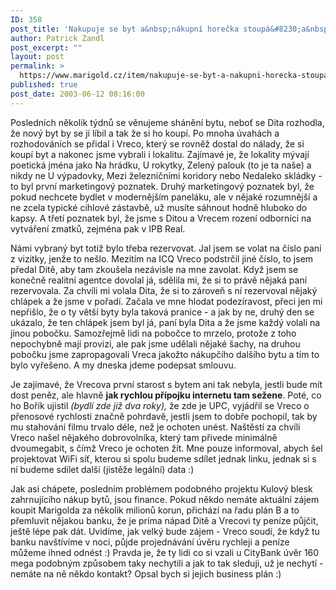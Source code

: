 ```yaml
---
ID: 358
post_title: 'Nakupuje se byt a&nbsp;nákupní horečka stoupá&#8230;a&nbsp;bude i&nbsp;WiFi :)'
author: Patrick Zandl
post_excerpt: ""
layout: post
permalink: >
  https://www.marigold.cz/item/nakupuje-se-byt-a-nakupni-horecka-stoupa-a-bude-i-wifi
published: true
post_date: 2003-06-12 08:16:00
---
```

<P>Posledních několik týdnů se věnujeme shánění bytu, neboť se Dita rozhodla, že nový byt by se jí líbil a tak že si ho koupí. Po mnoha úvahách a rozhodováních se přidal i Vreco, který se rovněž dostal do nálady, že si koupí byt a nakonec jsme vybrali i lokalitu. Zajímavé je, že lokality mývají poetická jména jako Na hrádku, U rokytky, Zelený palouk (to je ta naše) a nikdy ne U výpadovky, Mezi železničními koridory nebo Nedaleko skládky - to byl první marketingový poznatek. Druhý marketingový poznatek byl, že pokud nechcete bydlet v modernějším paneláku, ale v nějaké rozumnější a ne zcela typické cihlové zástavbě, už musíte sáhnout hodně hluboko do kapsy. A třetí poznatek byl, že jsme s Ditou a Vrecem rození odborníci na vytváření zmatků, zejména pak v IPB Real.</P>
<P>Námi vybraný byt totiž bylo třeba rezervovat. Jal jsem se volat na číslo paní z vizitky, jenže to nešlo. Mezitím na ICQ Vreco podstrčil jiné číslo, to jsem předal Ditě, aby tam zkoušela nezávisle na mne zavolat. Když jsem se konečně realitní agentce dovolal já, sdělila mi, že si to právě nějaká paní rezervovala. Za chvíli mi volala Dita, že si to zároveň s ní rezervoval nějaký chlápek a že jsme v pořadí. Začala ve mne hlodat podezíravost, přeci jen mi nepřišlo, že o ty větší byty byla taková pranice - a jak by ne, druhý den se ukázalo, že ten chlápek jsem byl já, paní byla Dita a že jsme každý volali na jinou pobočku. Samozřejmě lidi na pobočce to mrzelo, protože z toho nepochybně mají provizi, ale pak jsme udělali nějaké šachy, na druhou pobočku jsme zapropagovali Vreca jakožto nákupčího dalšího bytu a tím to bylo vyřešeno. A my dneska jdeme podepsat smlouvu. </P>
<P>Je zajímavé, že Vrecova první starost s bytem ani tak nebyla, jestli bude mít dost peněz, ale hlavně <STRONG>jak rychlou přípojku internetu tam sežene</STRONG>. Poté, co ho Bořík ujistil <EM>(bydlí zde již dva roky), </EM>že zde je UPC, vyjádřil se Vreco o přenosové rychlosti značně pohrdavě, jestli jsem to dobře pochopil, tak by mu stahování filmu trvalo déle, než je ochoten unést. Naštěstí za chvíli Vreco našel nějakého dobrovolníka, který tam přivede minimálně dvoumegabit, s čímž Vreco je ochoten žít. Mne pouze informoval, abych šel projektovat WiFi síť, kterou si spolu budeme sdílet jednak linku, jednak si s ní budeme sdílet další (jistěže legální) data :)</P>
<P>Jak asi chápete, posledním problémem podobného projektu Kulový blesk zahrnujícího nákup bytů, jsou finance. Pokud někdo nemáte aktuální zájem koupit Marigolda za několik milionů korun, přichází na řadu plán B a to přemluvit nějakou banku, že je príma nápad Ditě a Vrecovi ty peníze půjčit, ještě lépe pak dát. Uvidíme, jak velký bude zájem - Vreco soudí, že když tu banku navštívíme v noci, půjde projednávání úvěru rychleji a peníze můžeme ihned odnést :)&#160;Pravda je, že ty lidi co si vzali u CityBank úvěr 160 mega podobným způsobem taky nechytili a jak to tak sleduji, už je nechytí - nemáte na ně někdo kontakt? Opsal bych si jejich business plán :)</P>